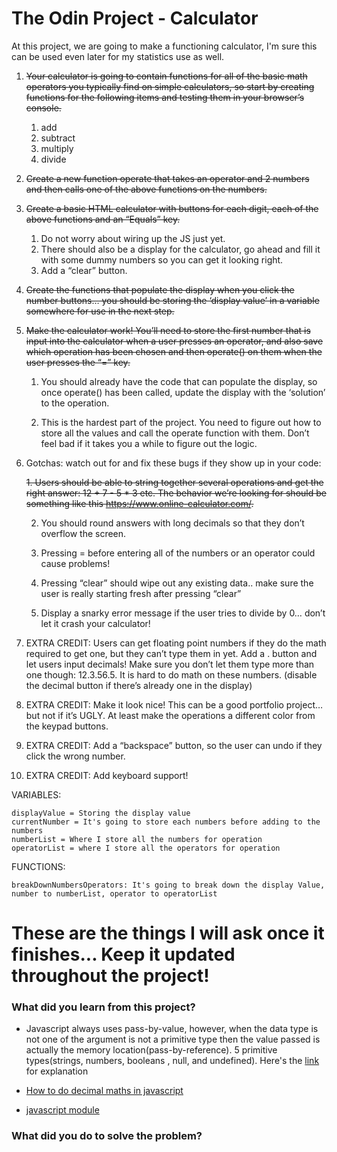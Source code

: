 # The Odin Project - Calculator

At this project, we are going to make a functioning calculator,
I'm sure this can be used even later for my statistics use as well.

1. ~~Your calculator is going to contain functions for all of the basic math operators you typically find on simple calculators, so start by creating functions for the following items and testing them in your browser’s console.~~

    1. add
    2. subtract
    3. multiply
    4. divide

2. ~~Create a new function operate that takes an operator and 2 numbers and then calls one of the above functions on the numbers.~~

3. ~~Create a basic HTML calculator with buttons for each digit, each of the above functions and an “Equals” key.~~

    1. Do not worry about wiring up the JS just yet.
    2. There should also be a display for the calculator, go ahead and fill it with some dummy numbers so you can get it looking right.
    3. Add a “clear” button.

4. ~~Create the functions that populate the display when you click the number buttons… you should be storing the ‘display value’ in a variable somewhere for use in the next step.~~

5. ~~Make the calculator work! You’ll need to store the first number that is input into the calculator when a user presses an operator, and also save which operation has been chosen and then operate() on them when the user presses the “=” key.~~

    1. You should already have the code that can populate the display, so once operate() has been called, update the display with the ‘solution’ to the operation.

    2. This is the hardest part of the project. You need to figure out how to store all the values and call the operate function with them. Don’t feel bad if it takes you a while to figure out the logic.

6. Gotchas: watch out for and fix these bugs if they show up in your code:

    ~~1. Users should be able to string together several operations and get the right answer: 12 + 7 - 5 * 3 etc. The behavior we’re looking for should be something like this https://www.online-calculator.com/.~~

    2. You should round answers with long decimals so that they don’t overflow the screen.

    3. Pressing = before entering all of the numbers or an operator could cause problems!

    4. Pressing “clear” should wipe out any existing data.. make sure the user is really starting fresh after pressing “clear”

    5. Display a snarky error message if the user tries to divide by 0… don’t let it crash your calculator!

7. EXTRA CREDIT: Users can get floating point numbers if they do the math required to get one, but they can’t type them in yet. Add a . button and let users input decimals! Make sure you don’t let them type more than one though: 12.3.56.5. It is hard to do math on these numbers. (disable the decimal button if there’s already one in the display)

8. EXTRA CREDIT: Make it look nice! This can be a good portfolio project… but not if it’s UGLY. At least make the operations a different color from the keypad buttons.

9. EXTRA CREDIT: Add a “backspace” button, so the user can undo if they click the wrong number.

10. EXTRA CREDIT: Add keyboard support!

VARIABLES:

    displayValue = Storing the display value
    currentNumber = It's going to store each numbers before adding to the numbers
    numberList = Where I store all the numbers for operation
    operatorList = where I store all the operators for operation

FUNCTIONS:

    breakDownNumbersOperators: It's going to break down the display Value, number to numberList, operator to operatorList
# These are the things I will ask once it finishes... Keep it updated throughout the project!

### What did you learn from this project?

- Javascript always uses pass-by-value, however, when the data type is not one
of the argument is not a primitive type then the value passed is actually the
memory location(pass-by-reference). 5 primitive types(strings, numbers, booleans
, null, and undefined). Here's the [link](https://medium.com/@TK_CodeBear/javascript-arrays-pass-by-value-and-thinking-about-memory-fffb7b0bf43) for explanation

- [How to do decimal maths in javascript](https://www.youtube.com/watch?v=wETgMr6QMIE)

- [javascript module](https://developer.mozilla.org/en-US/docs/Web/JavaScript/Guide/Modules)


### What did you do to solve the problem?



<!-- Where to start??? -->
<!-- START FROM 6.2 -->
<!--
How will you handle decimals in this calculator?

If you find decimals....(isInteger, isFloat)
use Big library

-->
